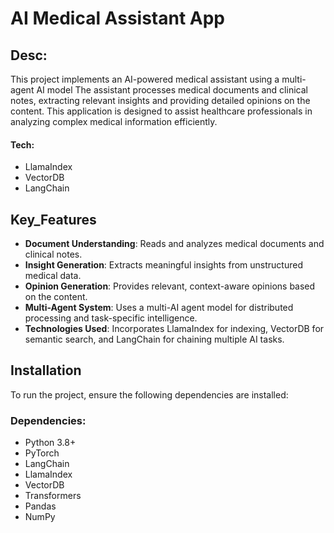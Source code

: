 # AI Medical Assistant App

## Desc:
This project implements an AI-powered medical assistant using a multi-agent AI model
The assistant processes medical documents and clinical notes, extracting relevant insights and providing detailed opinions on the content. This application is designed to assist healthcare professionals in analyzing complex medical information efficiently.

#### Tech:
- LlamaIndex
- VectorDB 
- LangChain 

## Key_Features
- **Document Understanding**: Reads and analyzes medical documents and clinical notes.
- **Insight Generation**: Extracts meaningful insights from unstructured medical data.
- **Opinion Generation**: Provides relevant, context-aware opinions based on the content.
- **Multi-Agent System**: Uses a multi-AI agent model for distributed processing and task-specific intelligence.
- **Technologies Used**: Incorporates LlamaIndex for indexing, VectorDB for semantic search, and LangChain for chaining multiple AI tasks.

## Installation

To run the project, ensure the following dependencies are installed:

### Dependencies:
- Python 3.8+
- PyTorch
- LangChain
- LlamaIndex
- VectorDB 
- Transformers 
- Pandas 
- NumPy
